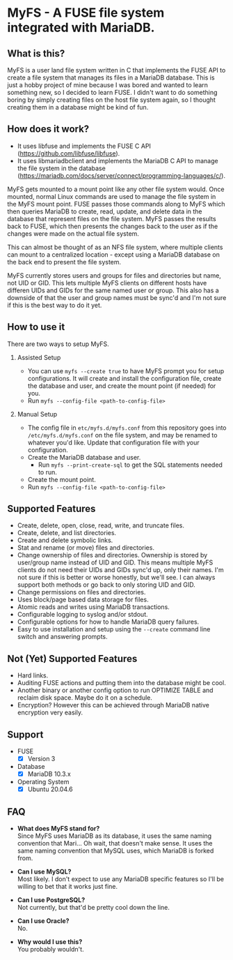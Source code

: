 # MyFS - A FUSE file system integrated with MariaDB.

## What is this?
MyFS is a user land file system written in C that implements the FUSE API to create a file system that manages its files in a MariaDB database. This is just a hobby project of mine because I was bored and wanted to learn something new, so I decided to learn FUSE. I didn't want to do something boring by simply creating files on the host file system again, so I thought creating them in a database might be kind of fun.


## How does it work?
+ It uses libfuse and implements the FUSE C API (https://github.com/libfuse/libfuse).
+ It uses libmariadbclient and implements the MariaDB C API to manage the file system in the database (https://mariadb.com/docs/server/connect/programming-languages/c/).

MyFS gets mounted to a mount point like any other file system would. Once mounted, normal Linux commands are used to manage the file system in the MyFS mount point. FUSE passes those commands along to MyFS which then queries MariaDB to create, read, update, and delete data in the database that represent files on the file system. MyFS passes the results back to FUSE, which then presents the changes back to the user as if the changes were made on the actual file system.

This can almost be thought of as an NFS file system, where multiple clients can mount to a centralized location - except using a MariaDB database on the back end to present the file system.

MyFS currently stores users and groups for files and directories but name, not UID or GID. This lets multiple MyFS clients on different hosts have differen UIDs and GIDs for the same named user or group. This also has a downside of that the user and group names must be sync'd and I'm not sure if this is the best way to do it yet.

## How to use it
There are two ways to setup MyFS.
1) Assisted Setup
  
    + You can use `myfs --create true` to have MyFS prompt you for setup configurations. It will create and install the configuration file, create the database and user, and create the mount point (if needed) for you.
    + Run `myfs --config-file <path-to-config-file>`
  
2) Manual Setup
   
    + The config file in `etc/myfs.d/myfs.conf` from this repository goes into `/etc/myfs.d/myfs.conf` on the file system, and may be renamed to whatever you'd like. Update that configuration file with your configuration.
    + Create the MariaDB database and user.
      + Run `myfs --print-create-sql` to get the SQL statements needed to run.
    + Create the mount point.
    + Run `myfs --config-file <path-to-config-file>`

## Supported Features
+ Create, delete, open, close, read, write, and truncate files.
+ Create, delete, and list directories.
+ Create and delete symbolic links.
+ Stat and rename (or move) files and directories.
+ Change ownership of files and directories. Ownership is stored by user/group name instead of UID and GID. This means multiple MyFS clients do not need their UIDs and GIDs sync'd up, only their names. I'm not sure if this is better or worse honestly, but we'll see. I can always support both methods or go back to only storing UID and GID.
+ Change permissions on files and directories.
+ Uses block/page based data storage for files.
+ Atomic reads and writes using MariaDB transactions.
+ Configurable logging to syslog and/or stdout.
+ Configurable options for how to handle MariaDB query failures.
+ Easy to use installation and setup using the `--create` command line switch and answering prompts.

## Not (Yet) Supported Features
+ Hard links.
+ Auditing FUSE actions and putting them into the database might be cool.
+ Another binary or another config option to run OPTIMIZE TABLE and reclaim disk space. Maybe do it on a schedule.
+ Encryption? However this can be achieved through MariaDB native encryption very easily.

## Support
+ FUSE
  - [x] Version 3
+ Database
  - [x] MariaDB 10.3.x
+ Operating System
  - [x] Ubuntu 20.04.6

## FAQ
+ **What does MyFS stand for?**\
Since MyFS uses MariaDB as its database, it uses the same naming convention that Mari... Oh wait, that doesn't make sense. It uses the same naming convention that MySQL uses, which MariaDB is forked from.

+ **Can I use MySQL?**\
Most likely. I don't expect to use any MariaDB specific features so I'll be willing to bet that it works just fine.

+ **Can I use PostgreSQL?**\
Not currently, but that'd be pretty cool down the line.

+ **Can I use Oracle?**\
No.

+ **Why would I use this?**\
You probably wouldn't.
